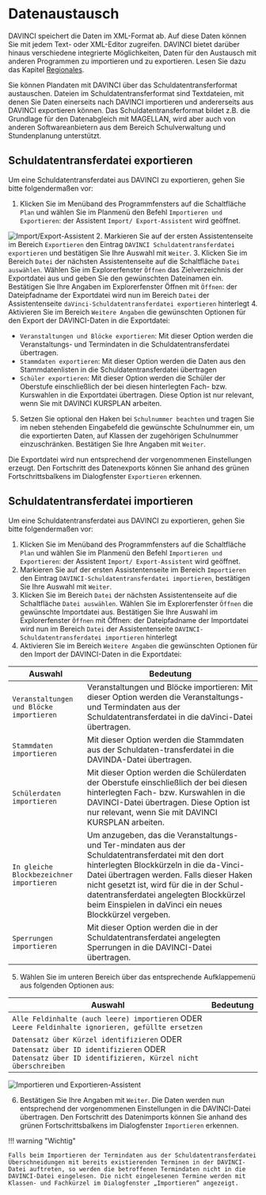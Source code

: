 # Datenaustausch

DAVINCI speichert die Daten im XML-Format ab. Auf diese Daten können Sie mit jedem Text- oder XML-Editor zugreifen. DAVINCI bietet darüber hinaus verschiedene integrierte Möglichkeiten, Daten für den Austausch mit anderen Programmen zu importieren und zu exportieren. Lesen Sie dazu das Kapitel [Regionales](https://doc.davinci6.stueber.de/10.regionales/allgemeines/).

Sie können Plandaten mit DAVINCI über das Schuldatentransferformat austauschen. Dateien im Schuldatentransferformat sind Textdateien, mit denen Sie Daten einerseits nach DAVINCI importieren und andererseits aus DAVINCI exportieren können. Das Schuldatentransferformat bildet z.B. die Grundlage für den Datenabgleich mit MAGELLAN, wird aber auch von anderen Softwareanbietern aus dem Bereich Schulverwaltung und Stundenplanung unterstützt.

## Schuldatentransferdatei exportieren

Um eine Schuldatentransferdatei aus DAVINCI zu exportieren, gehen Sie bitte folgendermaßen vor:

1. Klicken Sie im Menüband des Programmfensters auf die Schaltfläche `Plan` und wählen Sie im Planmenü den Befehl `Importieren und Exportieren`: der Assistent `Import/ Export-Assistent` wird geöffnet.

![Import/Export-Assistent](/assets/images/datenaustausch/datenaustausch1.png)
2. Markieren Sie auf der ersten Assistentenseite im Bereich `Exportieren` den Eintrag `DAVINCI Schuldatentransferdatei exportieren` und bestätigen Sie Ihre Auswahl mit `Weiter`.
3. Klicken Sie im Bereich `Datei` der nächsten Assistentenseite auf die Schaltfläche `Datei auswählen`. Wählen Sie im Explorerfenster `Öffnen` das Zielverzeichnis der Exportdatei aus und geben Sie den gewünschten Dateinamen ein. Bestätigen Sie Ihre Angaben im Explorerfenster Öffnen mit `Öffnen`: der Dateipfadname der Exportdatei wird nun im Bereich `Datei` der Assistentenseite `daVinci-Schuldatentransferdatei exportieren` hinterlegt
4. Aktivieren Sie im Bereich `Weitere Angaben` die gewünschten Optionen für den Export der DAVINCI-Daten in die Exportdatei:
   * `Veranstaltungen und Blöcke exportieren`: Mit dieser Option werden die Veranstaltungs- und Termindaten in die Schuldatentransferdatei übertragen.
   * `Stammdaten exportieren`: Mit dieser Option werden die Daten aus den Stammdatenlisten in die Schuldatentransferdatei übertragen
   * `Schüler exportieren`: Mit dieser Option werden die Schüler der Oberstufe einschließlich der bei diesen hinterlegten Fach- bzw. Kurswahlen in die Exportdatei übertragen. Diese Option ist nur relevant, wenn Sie mit DAVINCI KURSPLAN arbeiten.
5. Setzen Sie optional den Haken bei `Schulnummer beachten` und tragen Sie im neben stehenden Eingabefeld die gewünschte Schulnummer ein, um die exportierten Daten, auf Klassen der zugehörigen Schulnummer einzuschränken. Bestätigen Sie Ihre Angaben mit `Weiter`.

Die Exportdatei wird nun entsprechend der vorgenommenen Einstellungen erzeugt. Den Fortschritt des Datenexports können Sie anhand des grünen Fortschrittsbalkens im Dialogfenster `Exportieren` erkennen.

## Schuldatentransferdatei importieren

Um eine Schuldatentransferdatei aus DAVINCI zu exportieren, gehen Sie bitte folgendermaßen vor:

1. Klicken Sie im Menüband des Programmfensters auf die Schaltfläche `Plan` und wählen Sie im Planmenü den Befehl `Importieren und Exportieren`: der Assistent `Import/ Export-Assistent` wird geöffnet.
2. Markieren Sie auf der ersten Assistentenseite im Bereich `Importieren` den Eintrag `DAVINCI-Schuldatentransferdatei importieren`, bestätigen Sie Ihre Auswahl mit `Weiter`.
3. Klicken Sie im Bereich `Datei` der nächsten Assistentenseite auf die Schaltfläche `Datei auswählen`. Wählen Sie im Explorerfenster `Öffnen` die gewünschte Importdatei aus. Bestätigen Sie Ihre Auswahl im Explorerfenster `Öffnen` mit Öffnen: der Dateipfadname der Importdatei wird nun im Bereich `Datei` der Assistentenseite `DAVINCI-Schuldatentransferdatei importieren` hinterlegt
4. Aktivieren Sie im Bereich `Weitere Angaben` die gewünschten Optionen für den Import der DAVINCI-Daten in die Exportdatei:

|Auswahl | Bedeutung|
|---|---|
|`Veranstaltungen und Blöcke importieren`|Veranstaltungen und Blöcke importieren: Mit dieser Option werden die Veranstaltungs- und Termindaten aus der Schuldatentransferdatei in die daVinci-Datei übertragen.|
|`Stammdaten importieren` | Mit dieser Option werden die Stammdaten aus der Schuldaten-transferdatei in die DAVINDA-Datei übertragen.|
|`Schülerdaten importieren`| Mit dieser Option werden die Schülerdaten der Oberstufe einschließlich der bei diesen hinterlegten Fach- bzw. Kurswahlen in die DAVINCI-Datei übertragen. Diese Option ist nur relevant, wenn Sie mit DAVINCI KURSPLAN arbeiten.|
|`In gleiche Blockbezeichner importieren` | Um anzugeben, das die Veranstaltungs- und Ter-mindaten aus der Schuldatentransferdatei mit den dort hinterlegten Blockkürzeln in die da-Vinci-Datei übertragen werden. Falls dieser Haken nicht gesetzt ist, wird für die in der Schul-datentransferdatei angelegten Blockkürzel beim Einspielen in daVinci ein neues Blockkürzel vergeben.|
|`Sperrungen importieren` | Mit dieser Option werden die in der Schuldatentransferdatei angelegten Sperrungen in die DAVINCI-Datei übertragen.

5. Wählen Sie im unteren Bereich über das entsprechende Aufklappemenü aus folgenden Optionen aus:

|Auswahl | Bedeutung|
|---|---|
|`Alle Feldinhalte (auch leere) importieren` ODER `Leere Feldinhalte ignorieren, gefüllte ersetzen` | |
|`Datensatz über Kürzel identifizieren` ODER `Datensatz über ID identifizieren` ODER `Datensatz über ID identifizieren, Kürzel nicht überschreiben`||

![Importieren und Exportieren-Assistent](/assets/images/KP/datenabgleich2.png)

6. Bestätigen Sie Ihre Angaben mit `Weiter`. Die Daten werden nun entsprechend der vorgenommenen Einstellungen in die DAVINCI-Datei übertragen. Den Fortschritt des Datenimports können Sie anhand des grünen Fortschrittsbalkens im Dialogfenster `Importieren` erkennen.

!!! warning "Wichtig"

    Falls beim Importieren der Termindaten aus der Schuldatentransferdatei Überschneidungen mit bereits existierenden Terminen in der DAVINCI-Datei auftreten, so werden die betroffenen Termindaten nicht in die DAVINCI-Datei eingelesen. Die nicht eingelesenen Termine werden mit Klassen- und Fachkürzel im Dialogfenster „Importieren“ angezeigt.

